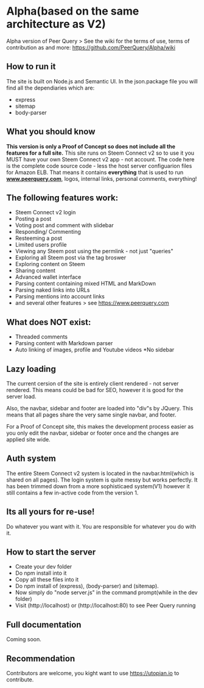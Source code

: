 # Alpha(based on the same architecture as V2)
Alpha version of Peer Query > See the wiki for the terms of use, terms of contribution as and more: https://github.com/PeerQuery/Alpha/wiki


## How to run it
The site is built on Node.js and Semantic UI. In the json.package file you will find all the dependiaries which are:
* express
* sitemap
* body-parser


## What you should know
**This version is only a Proof of Concept so does not include all the features for a full site.**
This site runs on Steem Connect v2 so to use it you MUST have your own Steem Connect v2 app - not account.
The code here is the complete code source code - less the host server configuarion files for Amazon ELB.
That means it contains **everything** that is used to run **www.peerquery.com**, logos, internal links, personal comments, everything!

## The following features work:
* Steem Connect v2 login
* Posting a post
* Voting post and comment with slidebar
* Responding/ Commenting
* Resteeming a post
* Limited users profile
* Viewing any Steem post using the permlink - not just "queries"
* Exploring all Steem post via the tag broswer
* Exploring content on Steem
* Sharing content
* Advanced wallet interface
* Parsing content containing mixed HTML and MarkDown
* Parsing naked links into URLs
* Parsing mentions into account links
* and several other features > see https://www.peerquery.com


## What does NOT exist:
* Threaded comments
* Parsing content with Markdown parser
* Auto linking of images, profile and Youtube videos
*No sidebar


## Lazy loading
The current cersion of the site is entirely client rendered - not server rendered. This means could be bad for SEO, however it is good for the server load.

Also, the navbar, sidebar and footer are loaded into "div"s by JQuery. This means that all pages share the very same single navbar, and footer.

For a Proof of Concept site, this makes the development process easier as you only edit the navbar, sidebar or footer once and the changes are applied site wide.


## Auth system
The entire Steem Connect v2 system is located in the navbar.html(which is shared on all pages). The login system is quite messy but works perfectly. It has been trimmed down from a more sophisticaed system(V1) however it still contains a few in-active code from the version 1.


## Its all yours for re-use!
Do whatever you want with it. You are responsible for whatever you do with it.


## How to start the server
* Create your dev folder
* Do npm install into it
* Copy all these files into it
* Do npm install of (express), (body-parser) and (sitemap).
* Now simply do "node server.js" in the command prompt(while in the dev folder)
* Visit (http://localhost) or (http://localhost:80) to see Peer Query running


## Full documentation
Coming soon.


## Recommendation
Contributors are welcome, you kight want to use https://utopian.io to contribute.

